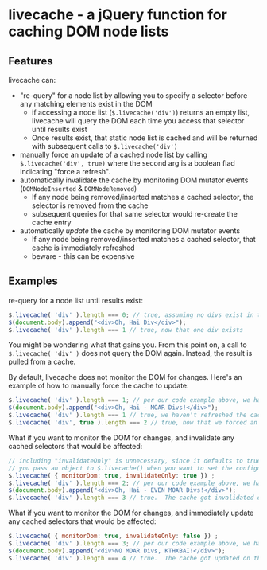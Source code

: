 # livecache - a jQuery function for caching DOM node lists

## Features
livecache can:

* "re-query" for a node list by allowing you to specify a selector before any matching elements exist in the DOM
    * if accessing a node list (`$.livecache('div')`) returns an empty list, livecache will query the DOM each time you access that selector until results exist
    * Once results exist, that static node list is cached and will be returned with subsequent calls to `$.livecache('div')`
* manually force an update of a cached node list by calling `$.livecache('div', true)` where the second arg is a boolean flad indicating "force a refresh".
* automatically invalidate the cache by monitoring DOM mutator events (`DOMNodeInserted` & `DOMNodeRemoved`)
    * If any node being removed/inserted matches a cached selector, the selector is removed from the cache
    * subsequent queries for that same selector would re-create the cache entry
* automatically *update* the cache by monitoring DOM mutator events
    * If any node being removed/inserted matches a cached selector, that cache is immediately refreshed
    * beware - this can be expensive

## Examples
re-query for a node list until results exist:

```javascript
$.livecache( 'div' ).length === 0; // true, assuming no divs exist in the DOM
$(document.body).append("<div>Oh, Hai Div</div>");
$.livecache( 'div' ).length === 1 // true, now that one div exists
```
You might be wondering what that gains you.  From this point on, a call to `$.livecache( 'div' )` does not query the DOM again.  Instead, the result is pulled from a cache.

By default, livecache does not monitor the DOM for changes.  Here's an example of how to manually force the cache to update:

```javascript
$.livecache( 'div' ).length === 1; // per our code example above, we have 1 div in the document
$(document.body).append("<div>Oh, Hai - MOAR Divs!</div>");
$.livecache( 'div' ).length === 1 // true, we haven't refreshed the cache!
$.livecache( 'div', true ).length === 2 // true, now that we forced an update
```

What if you want to monitor the DOM for changes, and invalidate any cached selectors that would be affected:

```javascript
// including "invalidateOnly" is unnecessary, since it defaults to true
// you pass an object to $.livecache() when you want to set the configuration (current values are monitorDom and invalidateOnly)
$.livecache( { monitorDom: true, invalidateOnly: true }) ;
$.livecache( 'div' ).length === 2; // per our code example above, we have 2 divs in the document
$(document.body).append("<div>Oh, Hai - EVEN MOAR Divs!</div>");
$.livecache( 'div' ).length === 3 // true.  The cache got invalidated on the append above and this call to livecache refreshed the cache with a new entry
```

What if you want to monitor the DOM for changes, and immediately update any cached selectors that would be affected:

```javascript
$.livecache( { monitorDom: true, invalidateOnly: false }) ;
$.livecache( 'div' ).length === 3; // per our code example above, we have 3 divs in the document
$(document.body).append("<div>NO MOAR Divs, KTHXBAI!</div>");
$.livecache( 'div' ).length === 4 // true.  The cache got updated on the append above
```